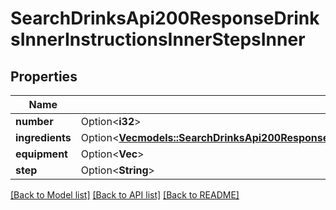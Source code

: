 # SearchDrinksApi200ResponseDrinksInnerInstructionsInnerStepsInner

## Properties

Name | Type | Description | Notes
------------ | ------------- | ------------- | -------------
**number** | Option<**i32**> |  | [optional]
**ingredients** | Option<[**Vec<models::SearchDrinksApi200ResponseDrinksInnerInstructionsInnerStepsInnerIngredientsInner>**](searchDrinksAPI_200_response_drinks_inner_instructions_inner_steps_inner_ingredients_inner.md)> |  | [optional]
**equipment** | Option<**Vec<String>**> |  | [optional]
**step** | Option<**String**> |  | [optional]

[[Back to Model list]](../README.md#documentation-for-models) [[Back to API list]](../README.md#documentation-for-api-endpoints) [[Back to README]](../README.md)


